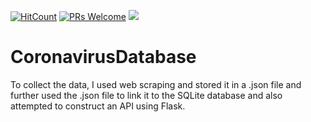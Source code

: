 [![HitCount](http://hits.dwyl.com/swapnanildutta/CoronavirusDatabase.svg)](http://hits.dwyl.com/swapnanildutta/CoronavirusDatabase)
[![PRs Welcome](https://img.shields.io/badge/PRs-welcome-brightgreen.svg?style=flat-square)](http://makeapullrequest.com) 
![](https://img.shields.io/github/repo-size/swapnanildutta/CoronavirusDatabase)
# CoronavirusDatabase
To collect the data, I used web scraping and stored it in a .json file and further used the .json file to link it to the SQLite database and also attempted to construct an API using Flask.
